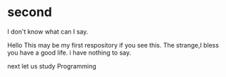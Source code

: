 # second
I don't know what can I say.

Hello
This may be my first respository
if you see this.
The strange,I bless you have a good life.
i have nothing to say.

next let us study Programming
